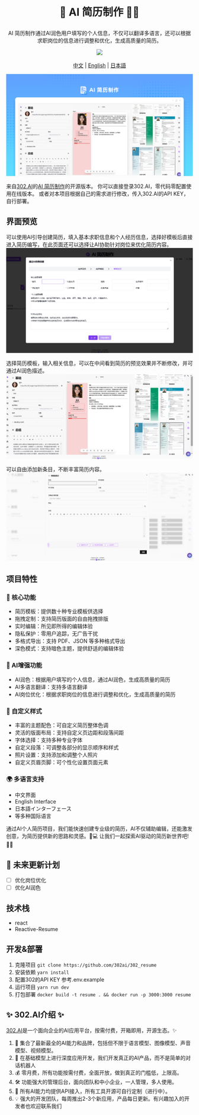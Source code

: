 # <p align="center">📝 AI 简历制作 🚀✨</p>

<p align="center">AI 简历制作通过AI润色用户填写的个人信息，不仅可以翻译多语言，还可以根据求职岗位的信息进行调整和优化，生成高质量的简历。</p>

<p align="center"><a href="https://302.ai/tools/resume/" target="blank"><img src="https://file.302.ai/gpt/imgs/github/20250102/72a57c4263944b73bf521830878ae39a.png" /></a></p >

<p align="center"><a href="README_zh.md">中文</a> | <a href="README.md">English</a> | <a href="README_ja.md">日本語</a></p>

![](docs/302_Resume_Creation_cn.png)

来自[302.AI](https://302.ai)的[AI 简历制作](https://302.ai/tools/resume/)的开源版本。
你可以直接登录302.AI，零代码零配置使用在线版本。
或者对本项目根据自己的需求进行修改，传入302.AI的API KEY，自行部署。

## 界面预览
可以使用AI引导创建简历，填入基本求职信息和个人经历信息，选择好模板后直接进入简历编写，在此页面还可以选择让AI协助针对岗位来优化简历内容。
![](docs/302_AI_Resume_Creation_screenshot_01.png)     

选择简历模板，输入相关信息，可以在中间看到简历的预览效果并不断修改，并可通过AI润色描述。
![](docs/302_AI_Resume_Creation_screenshot_02.png)     

可以自由添加新条目，不断丰富简历内容。
![](docs/302_AI_Resume_Creation_screenshot_03.png)

## 项目特性

### 📝 核心功能
- 简历模板：提供数十种专业模板供选择
- 拖拽定制：支持简历版面的自由拖拽排版
- 实时编辑：所见即所得的编辑体验
- 隐私保护：零用户追踪，无广告干扰
- 多格式导出：支持 PDF、JSON 等多种格式导出
- 深色模式：支持暗色主题，提供舒适的编辑体验

### 🤖 AI增强功能

- AI润色：根据用户填写的个人信息，通过AI润色，生成高质量的简历
- AI多语言翻译：支持多语言翻译
- AI岗位优化：根据求职岗位的信息进行调整和优化，生成高质量的简历

### 🎨 自定义样式

- 丰富的主题配色：可自定义简历整体色调
- 灵活的版面布局：支持自定义页边距和段落间距
- 字体选择：支持多种专业字体
- 自定义段落：可调整各部分的显示顺序和样式
- 照片设置：支持添加和调整个人照片
- 自定义页眉页脚：可个性化设置页面元素

### 🌍 多语言支持

- 中文界面
- English Interface
- 日本語インターフェース
- 等多种国际语言

通过AI个人简历项目，我们能快速创建专业级的简历，AI不仅辅助编辑，还能激发创意，为简历提供新的思路和灵感。🎉💻 让我们一起探索AI驱动的简历新世界吧! 🌟🚀

## 🚩 未来更新计划

- [ ] 优化岗位优化
- [ ] 优化AI润色

## 技术栈

- react
- Reactive-Resume

## 开发&部署

1. 克隆项目 `git clone https://github.com/302ai/302_resume`
2. 安装依赖 `yarn install`
3. 配置302的API KEY 参考.env.example
4. 运行项目 `yarn run dev`
5. 打包部署 `docker build -t resume . && docker run -p 3000:3000 resume`

## ✨ 302.AI介绍 ✨

[302.AI](https://302.ai)是一个面向企业的AI应用平台，按需付费，开箱即用，开源生态。✨

1. 🧠 集合了最新最全的AI能力和品牌，包括但不限于语言模型、图像模型、声音模型、视频模型。
2. 🚀 在基础模型上进行深度应用开发，我们开发真正的AI产品，而不是简单的对话机器人
3. 💰 零月费，所有功能按需付费，全面开放，做到真正的门槛低，上限高。
4. 🛠 功能强大的管理后台，面向团队和中小企业，一人管理，多人使用。
5. 🔗 所有AI能力均提供API接入，所有工具开源可自行定制（进行中）。
6. 💡 强大的开发团队，每周推出2-3个新应用，产品每日更新。有兴趣加入的开发者也欢迎联系我们
